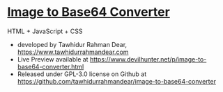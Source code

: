 # [Image to Base64 Converter](https://www.devilhunter.net/p/image-to-base64-converter.html) <br>
HTML + JavaScript + CSS <br>
* developed by Tawhidur Rahman Dear, https://www.tawhidurrahmandear.com <br>
* Live Preview available at https://www.devilhunter.net/p/image-to-base64-converter.html <br>
* Released under GPL-3.0 license on Github at https://github.com/tawhidurrahmandear/image-to-base64-converter
